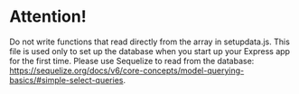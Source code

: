 # Attention!
Do not write functions that read directly from the array in setupdata.js. This file is used only to set up the database when you start up your Express app for the first time. Please use Sequelize to read from the database: https://sequelize.org/docs/v6/core-concepts/model-querying-basics/#simple-select-queries.